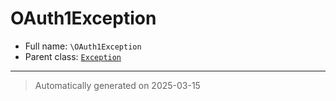 
# OAuth1Exception





* Full name: `\OAuth1Exception`
* Parent class: [`Exception`](./Exception.md)






***
> Automatically generated on 2025-03-15
